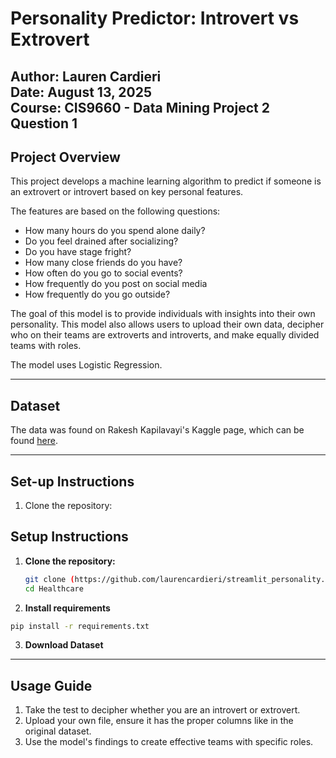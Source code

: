 # Personality Predictor: Introvert vs Extrovert

Author: Lauren Cardieri  
Date: August 13, 2025  
Course: CIS9660 - Data Mining 
Project 2 Question 1 
---

## Project Overview 

This project develops a machine learning algorithm to predict if someone is an extrovert or introvert based on key personal features.


The features are based on the following questions: 
- How many hours do you spend alone daily?
- Do you feel drained after socializing?
- Do you have stage fright?
- How many close friends do you have?
- How often do you go to social events?
- How frequently do you post on social media
- How frequently do you go outside?

The goal of this model is to provide individuals with insights into their own personality. This model also allows users to upload their own data, decipher who on their teams are extroverts and introverts, and make equally divided teams with roles. 

The model uses Logistic Regression. 

--- 
## Dataset 

The data was found on Rakesh Kapilavayi's Kaggle page, which can be found [here](https://www.kaggle.com/datasets/rakeshkapilavai/extrovert-vs-introvert-behavior-data).

--- 

## Set-up Instructions 
1. Clone the repository:

## Setup Instructions

1. **Clone the repository:**

   ```bash
   git clone (https://github.com/laurencardieri/streamlit_personality.git)
   cd Healthcare

2. **Install requirements**

  ```bash
  pip install -r requirements.txt
```
3. **Download Dataset**

--- 
## Usage Guide 

1. Take the test to decipher whether you are an introvert or extrovert.
2. Upload your own file, ensure it has the proper columns like in the original dataset.
3. Use the model's findings to create effective teams with specific roles. 
